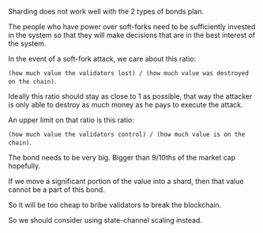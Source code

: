 Sharding does not work well with the 2 types of bonds plan.

The people who have power over soft-forks need to be sufficiently invested in the system so that they will make decisions that are in the best interest of the system. 

In the event of a soft-fork attack, we care about this ratio:

`(how much value the validators lost) / (how much value was destroyed on the chain)`.

Ideally this ratio should stay as close to 1 as possible, that way the attacker is only able to destroy as much money as he pays to execute the attack.

An upper limit on that ratio is this ratio:

`(how much value the validators control) / (how much value is on the chain)`.

The bond needs to be very big. Bigger than 9/10ths of the market cap hopefully.

If we move a significant portion of the value into a shard, then that value cannot be a part of this bond.

So it will be too cheap to bribe validators to break the blockchain.

So we should consider using state-channel scaling instead.